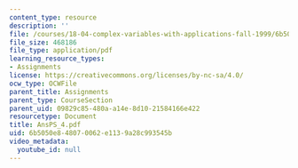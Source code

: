 ```yaml
---
content_type: resource
description: ''
file: /courses/18-04-complex-variables-with-applications-fall-1999/6b5050e848070062e1139a28c993545b_AnsPS_4.pdf
file_size: 468186
file_type: application/pdf
learning_resource_types:
- Assignments
license: https://creativecommons.org/licenses/by-nc-sa/4.0/
ocw_type: OCWFile
parent_title: Assignments
parent_type: CourseSection
parent_uid: 09829c85-480a-a14e-8d10-21584166e422
resourcetype: Document
title: AnsPS_4.pdf
uid: 6b5050e8-4807-0062-e113-9a28c993545b
video_metadata:
  youtube_id: null
---
```

